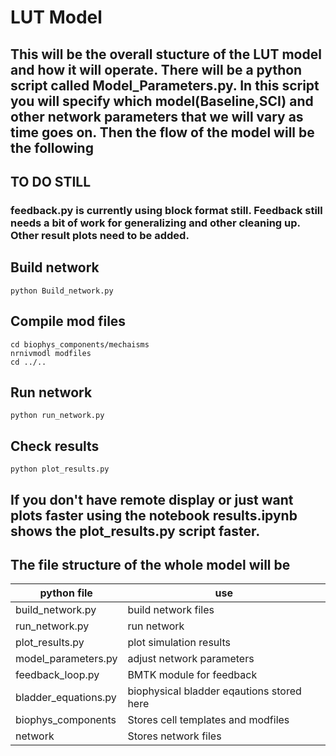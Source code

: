 # LUT Model

## This will be the overall stucture of the LUT model and how it will operate. There will be a python script called Model_Parameters.py. In this script you will specify which model(Baseline,SCI) and other network parameters that we will vary as time goes on. Then the flow of the model will be the following

## TO DO STILL
### feedback.py is currently using block format still. Feedback still needs a bit of work for generalizing and other cleaning up. Other result plots need to be added.

## Build network
```
python Build_network.py
```
## Compile mod files
```
cd biophys_components/mechaisms
nrnivmodl modfiles
cd ../..
```
## Run network
```
python run_network.py
```
## Check results
```
python plot_results.py
```
## If you don't have remote display or just want plots faster using the notebook results.ipynb shows the plot_results.py script faster.

## The file structure of the whole model will be 
| python file |use      |
|----------- | ----------- |
| build_network.py     |build network files            |
| run_network.py       |run network            | 
| plot_results.py      |plot simulation results            |
| model_parameters.py  |adjust network parameters                |
| feedback_loop.py     |BMTK module for feedback                  |
| bladder_equations.py |biophysical bladder eqautions stored here                 |
| biophys_components   |Stores cell templates and modfiles                 |
| network              |Stores network files                 |
